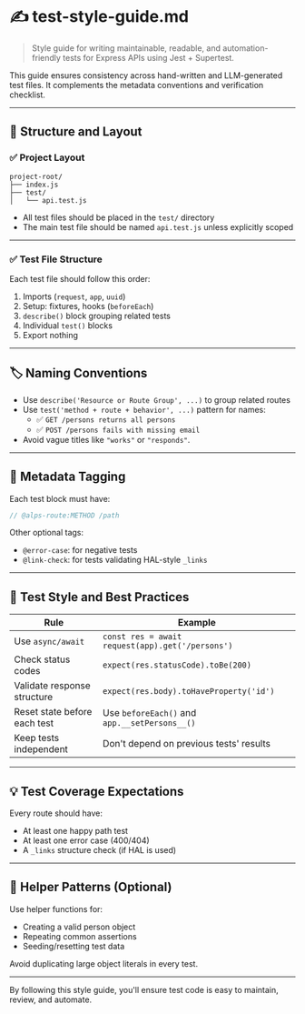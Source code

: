 # ✍️ test-style-guide.md

> Style guide for writing maintainable, readable, and automation-friendly tests for Express APIs using Jest + Supertest.

This guide ensures consistency across hand-written and LLM-generated test files. It complements the metadata conventions and verification checklist.

---

## 🧱 Structure and Layout

### ✅ Project Layout

```
project-root/
├── index.js
├── test/
│   └── api.test.js
```

- All test files should be placed in the `test/` directory
- The main test file should be named `api.test.js` unless explicitly scoped

---

### ✅ Test File Structure

Each test file should follow this order:

1. Imports (`request`, `app`, `uuid`)
2. Setup: fixtures, hooks (`beforeEach`)
3. `describe()` block grouping related tests
4. Individual `test()` blocks
5. Export nothing

---

## 🏷️ Naming Conventions

- Use `describe('Resource or Route Group', ...)` to group related routes
- Use `test('method + route + behavior', ...)` pattern for names:
  - ✅ `GET /persons returns all persons`
  - ✅ `POST /persons fails with missing email`
- Avoid vague titles like `"works"` or `"responds"`.

---

## 🔖 Metadata Tagging

Each test block must have:

```js
// @alps-route:METHOD /path
```

Other optional tags:

- `@error-case`: for negative tests
- `@link-check`: for tests validating HAL-style `_links`

---

## 🧪 Test Style and Best Practices

| Rule | Example |
|------|---------|
| Use `async/await` | `const res = await request(app).get('/persons')` |
| Check status codes | `expect(res.statusCode).toBe(200)` |
| Validate response structure | `expect(res.body).toHaveProperty('id')` |
| Reset state before each test | Use `beforeEach()` and `app.__setPersons__()` |
| Keep tests independent | Don't depend on previous tests' results |

---

## 💡 Test Coverage Expectations

Every route should have:
- At least one happy path test
- At least one error case (400/404)
- A `_links` structure check (if HAL is used)

---

## 🧰 Helper Patterns (Optional)

Use helper functions for:
- Creating a valid person object
- Repeating common assertions
- Seeding/resetting test data

Avoid duplicating large object literals in every test.

---

By following this style guide, you'll ensure test code is easy to maintain, review, and automate.
